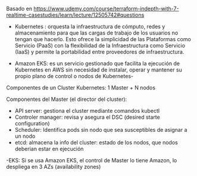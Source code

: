 Basado en https://www.udemy.com/course/terraform-indepth-with-7-realtime-casestudies/learn/lecture/12505742#questions

- Kubernetes : orquesta la infraestructura de cómputo, redes y almacenamiento para que las cargas de trabajo de los usuarios no tengan que hacerlo. Esto ofrece la simplicidad de las Plataformas como Servicio (PaaS) con la flexibilidad de la Infraestructura como Servicio (IaaS) y permite la portabilidad entre proveedores de infraestructura.

- Amazon EKS: es un servicio gestionado que facilita la ejecución de Kubernetes en AWS sin necesidad de instalar, operar y mantener su propio plano de control o nodos de Kubernetes-


Componentes de un Cluster Kubernetes: 1 Master + N nodos

Componentes del Master (el director del cluster):
- API server: gestiona el cluster mediante comandos kubectl
- Controler manager: revisa y asegura el DSC (desired starte configuration)
- Scheduler: Identifica pods sin nodo que sea susceptibles de asignar a un nodo
- etcd: almacena la info del cluster: estado de los nodos, que nodos deberian estar en ejecución


-EKS: Si se usa Amazon EKS, el control de Master lo tiene Amazon, lo despliega en 3 AZs (availability zones)
